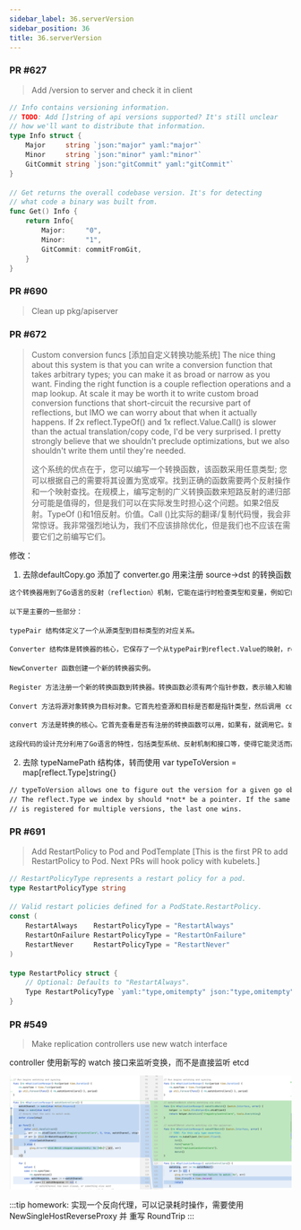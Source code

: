 ```yaml
---
sidebar_label: 36.serverVersion
sidebar_position: 36
title: 36.serverVersion
---
```


### PR #627
> Add /version to server and check it in client

```go
// Info contains versioning information.
// TODO: Add []string of api versions supported? It's still unclear
// how we'll want to distribute that information.
type Info struct {
	Major     string `json:"major" yaml:"major"`
	Minor     string `json:"minor" yaml:"minor"`
	GitCommit string `json:"gitCommit" yaml:"gitCommit"`
}

// Get returns the overall codebase version. It's for detecting
// what code a binary was built from.
func Get() Info {
	return Info{
		Major:     "0",
		Minor:     "1",
		GitCommit: commitFromGit,
	}
}
```


### PR #690
> Clean up pkg/apiserver

### PR #672
> Custom conversion funcs [添加自定义转换功能系统]
> The nice thing about this system is that you can write a conversion function that takes arbitrary types; you can make it as broad or narrow as you want. Finding the right function is a couple reflection operations and a map lookup. At scale it may be worth it to write custom broad conversion functions that short-circuit the recursive part of reflections, but IMO we can worry about that when it actually happens. If 2x reflect.TypeOf() and 1x reflect.Value.Call() is slower than the actual translation/copy code, I'd be very surprised. I pretty strongly believe that we shouldn't preclude optimizations, but we also shouldn't write them until they're needed. 
>
> 这个系统的优点在于，您可以编写一个转换函数，该函数采用任意类型; 您可以根据自己的需要将其设置为宽或窄。找到正确的函数需要两个反射操作和一个映射查找。在规模上，编写定制的广义转换函数来短路反射的递归部分可能是值得的，但是我们可以在实际发生时担心这个问题。如果2倍反射。TypeOf ()和1倍反射。价值。Call ()比实际的翻译/复制代码慢，我会非常惊讶。我非常强烈地认为，我们不应该排除优化，但是我们也不应该在需要它们之前编写它们。 

修改： 

1. 去除defaultCopy.go 添加了 converter.go 用来注册 source->dst 的转换函数

```txt
这个转换器用到了Go语言的反射（reflection）机制，它能在运行时检查类型和变量，例如它的类型是什么，它有哪些字段和方法等等。

以下是主要的一些部分：

typePair 结构体定义了一个从源类型到目标类型的对应关系。

Converter 结构体是转换器的核心，它保存了一个从typePair到reflect.Value的映射，reflect.Value代表一个转换函数。它还可以选择性地使用一个调试记录器来记录详细的转换过程。

NewConverter 函数创建一个新的转换器实例。

Register 方法注册一个新的转换函数到转换器。转换函数必须有两个指针参数，表示输入和输出，返回一个错误。

Convert 方法将源对象转换为目标对象。它首先检查源和目标是否都是指针类型，然后调用 convert 方法进行实际的转换。

convert 方法是转换的核心。它首先查看是否有注册的转换函数可以用，如果有，就调用它。如果没有，它会尝试复制源对象到目标对象。如果源和目标类型不同，它会报错。否则，它将尝试根据目标类型的种类（kind）来进行转换，包括处理结构体、切片、指针和映射等情况。如果遇到无法处理的情况，它将返回一个错误。

这段代码的设计充分利用了Go语言的特性，包括类型系统、反射机制和接口等，使得它能灵活而高效地进行类型转换。
```
2. 去除 typeNamePath 结构体，转而使用 var typeToVersion = map[reflect.Type]string{}


```txt
// typeToVersion allows one to figure out the version for a given go object.
// The reflect.Type we index by should *not* be a pointer. If the same type
// is registered for multiple versions, the last one wins.
```

### PR #691
> Add RestartPolicy to Pod and PodTemplate [This is the first PR to add RestartPolicy to Pod. Next PRs will hook policy with kubelets.]

```go
// RestartPolicyType represents a restart policy for a pod.
type RestartPolicyType string

// Valid restart policies defined for a PodState.RestartPolicy.
const (
	RestartAlways    RestartPolicyType = "RestartAlways"
	RestartOnFailure RestartPolicyType = "RestartOnFailure"
	RestartNever     RestartPolicyType = "RestartNever"
)

type RestartPolicy struct {
	// Optional: Defaults to "RestartAlways".
	Type RestartPolicyType `yaml:"type,omitempty" json:"type,omitempty"`
}
```

### PR #549 
> Make replication controllers use new watch interface

controller 使用新写的 watch 接口来监听变换，而不是直接监听 etcd 

![](https://raw.githubusercontent.com/mouuii/picture/master/%E6%88%AA%E5%B1%8F2023-05-19%20%E4%B8%8B%E5%8D%885.14.00.png)

:::tip
homework: 实现一个反向代理，可以记录耗时操作，需要使用 NewSingleHostReverseProxy  并 重写 RoundTrip
:::